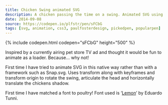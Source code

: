 ```yaml
---
title: Chicken Swing animated SVG
description: A chicken passing the time on a swing. Animated SVG using keyframes and transforms to create a fun loading screen.
date: 2014-09-08
source: https://codepen.io/plfstr/pen/sFCbG
tags: [svg, animation, css3, paulfosterdesign, pickedpen, popularpen]
---
```

{% include codepen.html codepen="sFCbG" height="500" %}

Inspired by a currently airing pet store TV ad and thought it would be fun to animate as a loader. Because… why not!

First time I have tried to animate SVG in this native way rather than with a framework such as Snap.svg. Uses transform along with keyframes and transform origin to rotate the swing, articulate the head and horizontally translate the chickens shadow.

First time I have matched a font to poultry! Font used is ‘[Lemon](https://www.google.com/fonts/specimen/Lemon)’ by Eduardo Tunni.